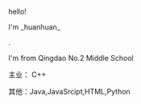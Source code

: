 hello!

I'm \_huanhuan\_

.

I'm from Qingdao No.2 Middle School

主业： C++

其他：Java,JavaSrcipt,HTML,Python